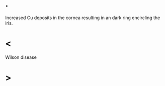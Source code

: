 # .

Increased Cu deposits in the cornea resulting in an dark ring encircling the iris.

# <

Wilson disease

# >
